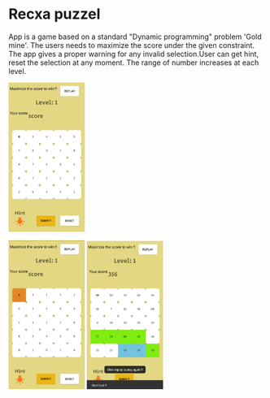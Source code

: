 # Recxa puzzel

App is a game based on a standard "Dynamic programming" problem 'Gold mine'. The users needs to maximize the score under the given constraint. The app gives a proper warning for any invalid selection.User can get hint, reset the selection at any moment. The range of number increases at each level.
<i float = "left">
  <div class="img">
    <pre>
<img src = "images/IMG_20200920_200637.jpg" width="150"/>
</pre>
<img src = "images/IMG_20200920_200657.jpg" width = "150"/>
<img src = "images/IMG_20200920_200715.jpg" width = "150"/>
</i>
</div>
